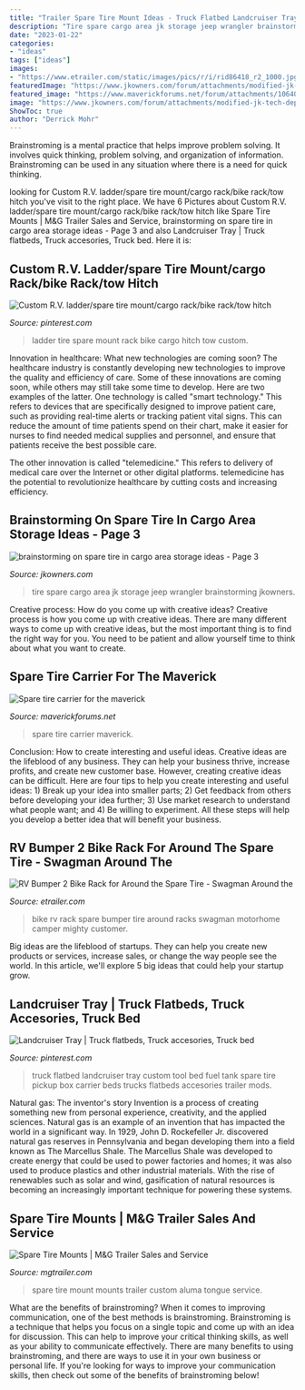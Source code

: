 ```yaml
---
title: "Trailer Spare Tire Mount Ideas - Truck Flatbed Landcruiser Tray Custom Tool Bed Fuel Tank Spare Tire Pickup Box Carrier Beds Trucks Flatbeds Accesories Trailer Mods"
description: "Tire spare cargo area jk storage jeep wrangler brainstorming jkowners"
date: "2023-01-22"
categories:
- "ideas"
tags: ["ideas"]
images:
- "https://www.etrailer.com/static/images/pics/r/i/rid86418_r2_1000.jpg"
featuredImage: "https://www.jkowners.com/forum/attachments/modified-jk-tech-dept/61264d1358119586-brainstorming-spare-tire-cargo-area-storage-ideas-imageuploadedbytapatalk1358119587.777527.jpg"
featured_image: "https://www.maverickforums.net/forum/attachments/106409d1490884692-spare-tire-carrier-maverick-023.jpg"
image: "https://www.jkowners.com/forum/attachments/modified-jk-tech-dept/61264d1358119586-brainstorming-spare-tire-cargo-area-storage-ideas-imageuploadedbytapatalk1358119587.777527.jpg"
ShowToc: true
author: "Derrick Mohr"
---
```



Brainstroming is a mental practice that helps improve problem solving. It involves quick thinking, problem solving, and organization of information. Brainstroming can be used in any situation where there is a need for quick thinking.

	

		
looking for Custom R.V. ladder/spare tire mount/cargo rack/bike rack/tow hitch you've visit to the right place. We have 6 Pictures about Custom R.V. ladder/spare tire mount/cargo rack/bike rack/tow hitch like Spare Tire Mounts | M&amp;G Trailer Sales and Service, brainstorming on spare tire in cargo area storage ideas - Page 3 and also Landcruiser Tray | Truck flatbeds, Truck accesories, Truck bed. Here it is:
		
    
## Custom R.V. Ladder/spare Tire Mount/cargo Rack/bike Rack/tow Hitch

<img loading=lazy src="https://i.pinimg.com/736x/ad/82/2f/ad822fc8f52c83c49f53f6ffcfd35738.jpg" onerror="this.onerror=null;this.src='https://tse3.mm.bing.net/th?id=OIP.vHiUCKMPIPcUIM__oD0KjwHaJ3&amp;pid=15.1';" alt="Custom R.V. ladder/spare tire mount/cargo rack/bike rack/tow hitch">

_Source: pinterest.com_

>ladder tire spare mount rack bike cargo hitch tow custom. 

	

Innovation in healthcare: What new technologies are coming soon?
The healthcare industry is constantly developing new technologies to improve the quality and efficiency of care. Some of these innovations are coming soon, while others may still take some time to develop. Here are two examples of the latter. 
One technology is called "smart technology." This refers to devices that are specifically designed to improve patient care, such as providing real-time alerts or tracking patient vital signs. This can reduce the amount of time patients spend on their chart, make it easier for nurses to find needed medical supplies and personnel, and ensure that patients receive the best possible care. 

The other innovation is called "telemedicine." This refers to delivery of medical care over the Internet or other digital platforms. telemedicine has the potential to revolutionize healthcare by cutting costs and increasing efficiency.

    
## Brainstorming On Spare Tire In Cargo Area Storage Ideas - Page 3

<img loading=lazy src="https://www.jkowners.com/forum/attachments/modified-jk-tech-dept/61264d1358119586-brainstorming-spare-tire-cargo-area-storage-ideas-imageuploadedbytapatalk1358119587.777527.jpg" onerror="this.onerror=null;this.src='https://tse2.mm.bing.net/th?id=OIP.BvOFdn_efKcFM7lUaht-ogHaFj&amp;pid=15.1';" alt="brainstorming on spare tire in cargo area storage ideas - Page 3">

_Source: jkowners.com_

>tire spare cargo area jk storage jeep wrangler brainstorming jkowners. 

	

Creative process: How do you come up with creative ideas?
Creative process is how you come up with creative ideas. There are many different ways to come up with creative ideas, but the most important thing is to find the right way for you. You need to be patient and allow yourself time to think about what you want to create.

    
## Spare Tire Carrier For The Maverick

<img loading=lazy src="https://www.maverickforums.net/forum/attachments/106409d1490884692-spare-tire-carrier-maverick-023.jpg" onerror="this.onerror=null;this.src='https://tse3.mm.bing.net/th?id=OIP.J5RBLbavT5cy0cFCWIYzagHaJ4&amp;pid=15.1';" alt="Spare tire carrier for the maverick">

_Source: maverickforums.net_

>spare tire carrier maverick. 

	

Conclusion: How to create interesting and useful ideas.
Creative ideas are the lifeblood of any business. They can help your business thrive, increase profits, and create new customer base. However, creating creative ideas can be difficult. Here are four tips to help you create interesting and useful ideas: 1) Break up your idea into smaller parts; 2) Get feedback from others before developing your idea further; 3) Use market research to understand what people want; and 4) Be willing to experiment. All these steps will help you develop a better idea that will benefit your business.

    
## RV Bumper 2 Bike Rack For Around The Spare Tire - Swagman Around The

<img loading=lazy src="https://www.etrailer.com/static/images/pics/r/i/rid86418_r2_1000.jpg" onerror="this.onerror=null;this.src='https://tse2.mm.bing.net/th?id=OIP.BRg8bmtquPnX0spaqsOoSQHaJ6&amp;pid=15.1';" alt="RV Bumper 2 Bike Rack for Around the Spare Tire - Swagman Around the">

_Source: etrailer.com_

>bike rv rack spare bumper tire around racks swagman motorhome camper mighty customer. 

	

Big ideas are the lifeblood of startups. They can help you create new products or services, increase sales, or change the way people see the world. In this article, we'll explore 5 big ideas that could help your startup grow.

    
## Landcruiser Tray | Truck Flatbeds, Truck Accesories, Truck Bed

<img loading=lazy src="https://i.pinimg.com/736x/b3/30/2a/b3302ac60f8d9c745ee325cce43eae1f--landcruiser-trays.jpg" onerror="this.onerror=null;this.src='https://tse1.mm.bing.net/th?id=OIP.HKR5z3JXIcv_nN9CuV9g1QHaJ4&amp;pid=15.1';" alt="Landcruiser Tray | Truck flatbeds, Truck accesories, Truck bed">

_Source: pinterest.com_

>truck flatbed landcruiser tray custom tool bed fuel tank spare tire pickup box carrier beds trucks flatbeds accesories trailer mods. 

	

Natural gas: The inventor's story
Invention is a process of creating something new from personal experience, creativity, and the applied sciences. Natural gas is an example of an invention that has impacted the world in a significant way. In 1929, John D. Rockefeller Jr. discovered natural gas reserves in Pennsylvania and began developing them into a field known as The Marcellus Shale. The Marcellus Shale was developed to create energy that could be used to power factories and homes; it was also used to produce plastics and other industrial materials. With the rise of renewables such as solar and wind, gasification of natural resources is becoming an increasingly important technique for powering these systems.

    
## Spare Tire Mounts | M&amp;G Trailer Sales And Service

<img loading=lazy src="http://www.mgtrailer.com/uploads/05-19-2017-15-55-30_112.JPG" onerror="this.onerror=null;this.src='https://tse1.mm.bing.net/th?id=OIP.64H15mJ2TiGLUCJmhQKq8AHaFj&amp;pid=15.1';" alt="Spare Tire Mounts | M&amp;G Trailer Sales and Service">

_Source: mgtrailer.com_

>spare tire mount mounts trailer custom aluma tongue service. 

	

What are the benefits of brainstroming?
When it comes to improving communication, one of the best methods is brainstroming. Brainstroming is a technique that helps you focus on a single topic and come up with an idea for discussion. This can help to improve your critical thinking skills, as well as your ability to communicate effectively. There are many benefits to using brainstroming, and there are ways to use it in your own business or personal life. If you're looking for ways to improve your communication skills, then check out some of the benefits of brainstroming below!

